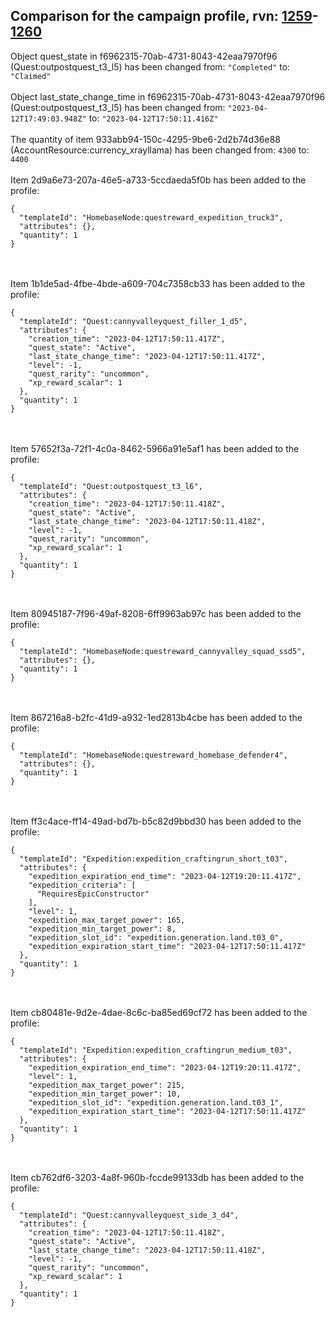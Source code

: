 ## Comparison for the campaign profile, rvn: [1259](https://github.com/PRO100KatYT/FortniteProfileRevisions/tree/main/profiles/campaign/1259%20campaign.json)-[1260](https://github.com/PRO100KatYT/FortniteProfileRevisions/tree/main/profiles/campaign/1260%20campaign.json)

Object quest_state in f6962315-70ab-4731-8043-42eaa7970f96 (Quest:outpostquest_t3_l5) has been changed from: `"Completed"` to: `"Claimed"`
<br><br>
Object last_state_change_time in f6962315-70ab-4731-8043-42eaa7970f96 (Quest:outpostquest_t3_l5) has been changed from: `"2023-04-12T17:49:03.948Z"` to: `"2023-04-12T17:50:11.416Z"`
<br><br>
The quantity of item 933abb94-150c-4295-9be6-2d2b74d36e88 (AccountResource:currency_xrayllama) has been changed from: `4300` to: `4400`
<br><br>
Item 2d9a6e73-207a-46e5-a733-5ccdaeda5f0b has been added to the profile:

```
{
  "templateId": "HomebaseNode:questreward_expedition_truck3",
  "attributes": {},
  "quantity": 1
}
```

<br><br>
Item 1b1de5ad-4fbe-4bde-a609-704c7358cb33 has been added to the profile:

```
{
  "templateId": "Quest:cannyvalleyquest_filler_1_d5",
  "attributes": {
    "creation_time": "2023-04-12T17:50:11.417Z",
    "quest_state": "Active",
    "last_state_change_time": "2023-04-12T17:50:11.417Z",
    "level": -1,
    "quest_rarity": "uncommon",
    "xp_reward_scalar": 1
  },
  "quantity": 1
}
```

<br><br>
Item 57652f3a-72f1-4c0a-8462-5966a91e5af1 has been added to the profile:

```
{
  "templateId": "Quest:outpostquest_t3_l6",
  "attributes": {
    "creation_time": "2023-04-12T17:50:11.418Z",
    "quest_state": "Active",
    "last_state_change_time": "2023-04-12T17:50:11.418Z",
    "level": -1,
    "quest_rarity": "uncommon",
    "xp_reward_scalar": 1
  },
  "quantity": 1
}
```

<br><br>
Item 80945187-7f96-49af-8208-6ff9963ab97c has been added to the profile:

```
{
  "templateId": "HomebaseNode:questreward_cannyvalley_squad_ssd5",
  "attributes": {},
  "quantity": 1
}
```

<br><br>
Item 867216a8-b2fc-41d9-a932-1ed2813b4cbe has been added to the profile:

```
{
  "templateId": "HomebaseNode:questreward_homebase_defender4",
  "attributes": {},
  "quantity": 1
}
```

<br><br>
Item ff3c4ace-ff14-49ad-bd7b-b5c82d9bbd30 has been added to the profile:

```
{
  "templateId": "Expedition:expedition_craftingrun_short_t03",
  "attributes": {
    "expedition_expiration_end_time": "2023-04-12T19:20:11.417Z",
    "expedition_criteria": [
      "RequiresEpicConstructor"
    ],
    "level": 1,
    "expedition_max_target_power": 165,
    "expedition_min_target_power": 8,
    "expedition_slot_id": "expedition.generation.land.t03_0",
    "expedition_expiration_start_time": "2023-04-12T17:50:11.417Z"
  },
  "quantity": 1
}
```

<br><br>
Item cb80481e-9d2e-4dae-8c6c-ba85ed69cf72 has been added to the profile:

```
{
  "templateId": "Expedition:expedition_craftingrun_medium_t03",
  "attributes": {
    "expedition_expiration_end_time": "2023-04-12T19:20:11.417Z",
    "level": 1,
    "expedition_max_target_power": 215,
    "expedition_min_target_power": 10,
    "expedition_slot_id": "expedition.generation.land.t03_1",
    "expedition_expiration_start_time": "2023-04-12T17:50:11.417Z"
  },
  "quantity": 1
}
```

<br><br>
Item cb762df6-3203-4a8f-960b-fccde99133db has been added to the profile:

```
{
  "templateId": "Quest:cannyvalleyquest_side_3_d4",
  "attributes": {
    "creation_time": "2023-04-12T17:50:11.418Z",
    "quest_state": "Active",
    "last_state_change_time": "2023-04-12T17:50:11.418Z",
    "level": -1,
    "quest_rarity": "uncommon",
    "xp_reward_scalar": 1
  },
  "quantity": 1
}
```

<br><br>
